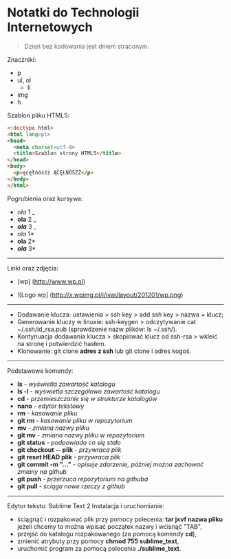 # Notatki do Technologii Internetowych

> Dzień bez kodowania jest dniem straconym.


Znaczniki:

* p
* ul, ol
  * li
* img
* h

Szablon pliku HTML5:
```html
<!doctype html>
<html lang=pl>
<head>
  <meta charset=utf-8>
  <title>Szablon strony HTML5</title>
</head>
<body>
  <p>ąćęłńóśźż ĄĆĘŁŃÓŚŹŻ</p>
</body>
</html>
```
Pogrubienia oraz kursywa:
* _ola_ 1 _ <br>
* __ola__ 2 _ <br>
* ___ola___ 3 _ <br>
* *ola* 1* <br>
* **ola** 2* <br>
* ***ola*** 3* <br>

---

Linki oraz zdjęcia:

* [wp] (http://www.wp.pl)

* ![Logo wp] (http://x.wpimg.pl/i/ivar/layout/201201/wp.png)

---

* Dodawanie klucza: ustawienia > ssh key > add ssh key > nazwa + klucz;
* Generowanie kluczy w linuxie: ssh-keygen > odczytywanie cat ~/.ssh/id_rsa.pub (sprawdzenie nazw plików: ls ~/.ssh/).
* Kontynuacja dodawania klucza > skopiować klucz od ssh-rsa > wkleić na stronę i potwierdzić hasłem.
* Klonowanie: git clone **adres z ssh** lub git clone i adres kogoś.

---

Podstawowe komendy:<br>
* **ls** - _wyświetla zawartość katalogu_ <br>
* **ls -l** - _wyświetla szczegółowo zawartość katalogu_<br>
* **cd** - _przemieszczanie się w strukturze katalogów_ <br>
* **nano** - _edytor tekstowy_ <br>
* **rm** - _kasowanie pliku_ <br>
* **git rm** - _kasowanie pliku w repozytorium_ <br>
* **mv** - _zmiana nazwy pliku_ <br>
* **git mv** - _zmiana nazwy pliku w repozytorium_ <br>
* **git status** - _podpowiada co się stało_ <br>
* **git checkout -- plik** - _przywraca plik_ <br>
* **git reset HEAD plik** - _przywraca plik_ <br>
* **git commit -m "..."** - _opisuje zdarzenie, później można zachować zmiany na github_ <br>
* **git push**  - _przerzuca repozytorium na githuba_ <br>
* **git pull** - _ściąga nowe rzeczy z github_

---
Edytor tekstu:
Sublime Text 2
Instalacja i uruchomianie:

* ściągnąć i rozpakować plik przy pomocy polecenia:
**tar jxvf nazwa pliku** jeżeli chcemy to można wpisać początek nazwy i wcisnąć "TAB",
* przejść do katalogu rozpakowanego (za pomocą komendy **cd**),
* zmienić atrybuty przy pomocy **chmod 755 sublime_text**,
* uruchomić program za pomocą polecenia **./sublime_text**.
